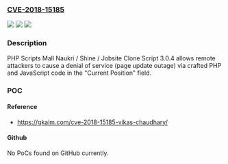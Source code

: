 ### [CVE-2018-15185](https://cve.mitre.org/cgi-bin/cvename.cgi?name=CVE-2018-15185)
![](https://img.shields.io/static/v1?label=Product&message=n%2Fa&color=blue)
![](https://img.shields.io/static/v1?label=Version&message=n%2Fa&color=blue)
![](https://img.shields.io/static/v1?label=Vulnerability&message=n%2Fa&color=brighgreen)

### Description

PHP Scripts Mall Naukri / Shine / Jobsite Clone Script 3.0.4 allows remote attackers to cause a denial of service (page update outage) via crafted PHP and JavaScript code in the "Current Position" field.

### POC

#### Reference
- https://gkaim.com/cve-2018-15185-vikas-chaudhary/

#### Github
No PoCs found on GitHub currently.

